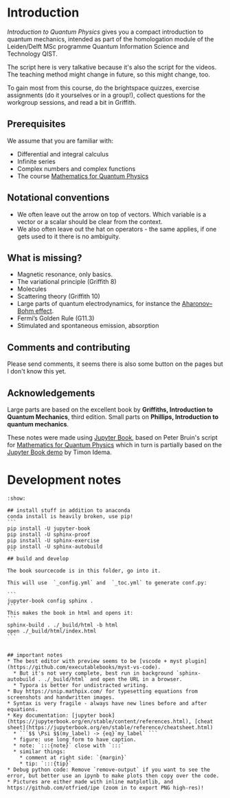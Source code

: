 # Introduction

*Introduction to Quantum Physics* gives you a compact introduction to quantum mechanics, intended as part of the homologation module of the Leiden/Delft MSc programme Quantum Information Science and Technology QIST.

The script here is very talkative because it's also the script for the videos. The teaching method might change in future, so this might change, too.

To gain most from this course, do the brightspace quizzes, exercise assignments (do it yourselves or in a group!), collect questions for the workgroup sessions, and read a bit in Griffith.


## Prerequisites

We assume that you are familiar with:

- Differential and integral calculus
- Infinite series
- Complex numbers and complex functions
- The course [Mathematics for Quantum Physics](https://pub.math.leidenuniv.nl/~bruinpj/MQP/)

## Notational conventions

* We often leave out the arrow on top of vectors. Which variable is a vector or a scalar should be clear from the context.
* We also often leave out the hat on operators - the same applies, if one gets used to it there is no ambiguity.

## What is missing?

* Magnetic resonance, only basics.
* The variational principle (Griffith 8)
* Molecules
* Scattering theory (Griffith 10)
* Large parts of quantum electrodynamics, for instance the [Aharonov–Bohm effect](https://en.wikipedia.org/wiki/Aharonov%E2%80%93Bohm_effect).
* Fermi’s Golden Rule (G11.3)
* Stimulated and spontaneous emission, absorption

## Comments and contributing

Please send comments, it seems there is also some button on the pages but I don't know this yet.

## Acknowledgements

Large parts are based on the excellent book by **Griffiths, Introduction to Quantum Mechanics**, third edition. Small parts on **Phillips, Introduction to quantum mechanics**.

These notes were made using [Jupyter Book](https://jupyterbook.org/), based on Peter Bruin's script for [Mathematics for Quantum Physics](https://pub.math.leidenuniv.nl/~bruinpj/MQP/) which in turn is partially based on the [Jupyter
Book demo](https://idemalab.tudelft.nl/jupyterbookdemo/) by Timon
Idema.

# Development notes

````{toggle}
:show:

## install stuff in addition to anaconda
conda install is heavily broken, use pip!
```
pip install -U jupyter-book
pip install -U sphinx-proof
pip install -U sphinx-exercise
pip install -U sphinx-autobuild
```
## build and develop

The book sourcecode is in this folder, go into it.

This will use  `_config.yml` and  `_toc.yml` to generate conf.py:

```
jupyter-book config sphinx .
```
This makes the book in html and opens it:
```
sphinx-build . ./_build/html -b html
open ./_build/html/index.html
```


## important notes
* The best editor with preview seems to be [vscode + myst plugin](https://github.com/executablebooks/myst-vs-code). 
  * But it's not very complete, best run in background `sphinx-autobuild . ./_build/html` and open the URL in a browser.
  * Typora is better for undistracted writing.
* Buy https://snip.mathpix.com/ for typesetting equations from screenshots and handwritten images.
* Syntax is very fragile - always have new lines before and after equations.
* Key documentation: [jupyter book](https://jupyterbook.org/en/stable/content/references.html), [cheat sheet](https://jupyterbook.org/en/stable/reference/cheatsheet.html)
  * ```$$ \Psi $$(my_label) -> {eq}`my_label` ```
  * figure: use long form to have caption.
  * note: `:::{note}` close with `:::`
  * similar things: 
    * comment at right side: `{margin}`
    * tip: `:::{tip}`
* Debug python code: Remove `remove-output` if you want to see the error, but better use an ipynb to make plots then copy over the code.
* Pictures are either made with inline matplotlib, and https://github.com/otfried/ipe (zoom in to export PNG high-res)!



````
